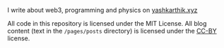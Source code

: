 I write about web3, programming and physics on [yashkarthik.xyz](https://www.yashkarthik.xyz/)


All code in this repository is licensed under the MIT License. All blog content (text in the `/pages/posts` directory) is licensed under the [CC-BY](https://creativecommons.org/licenses/by/4.0/) license.
